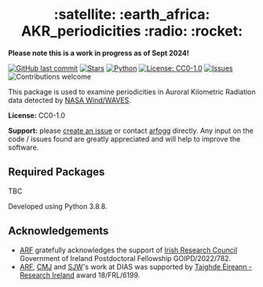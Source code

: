 <h1 align="center">:satellite: :earth_africa: AKR_periodicities :radio: :rocket: </h1> 

**Please note this is a work in progress as of Sept 2024!**

[![GitHub last commit](https://img.shields.io/github/last-commit/arfogg/AKR_periodicities)](#)
[![Stars](https://img.shields.io/github/stars/arfogg/AKR_periodicities?style=social&color=%23FFB31A)](#)
[![Python](https://img.shields.io/badge/Python-3776AB?logo=python&logoColor=fff)](https://www.python.org/)
[![License: CC0-1.0](https://img.shields.io/badge/License-CC0_1.0-lightgrey.svg)](http://creativecommons.org/publicdomain/zero/1.0/)
[![Issues](https://img.shields.io/github/issues/arfogg/AKR_periodicities.svg)](https://github.com/arfogg/AKR_periodicities/issues)
![Contributions welcome](https://img.shields.io/badge/contributions-welcome-orange.svg)

This package is used to examine periodicities in Auroral Kilometric Radiation data detected by [NASA Wind/WAVES](https://wind.nasa.gov/).

**License:** CC0-1.0

**Support:** please [create an issue](https://github.com/arfogg/AKR_periodicities/issues) or contact [arfogg](https://github.com/arfogg) directly. Any input on the code / issues found are greatly appreciated and will help to improve the software.

## Required Packages

TBC

Developed using Python 3.8.8. 


## Acknowledgements

* [ARF](https://github.com/arfogg) gratefully acknowledges the support of [Irish Research Council](https://research.ie/) Government of Ireland Postdoctoral Fellowship GOIPD/2022/782.
* [ARF](https://github.com/arfogg), [CMJ](https://github.com/caitrionajackman) and [SJW](https://github.com/08walkersj)'s work at DIAS was supported by [Taighde Éireann - Research Ireland](https://www.researchireland.ie/) award 18/FRL/6199.
